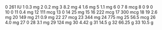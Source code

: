 0 261 IU
1 0.3 mg
2 0.2 mg
3 8.2 mg
4 1.6 mg
5 1.1 mg
6 0
7 8 mcg
8 0
9 0
10 0
11 0.4 mg
12 111 mcg
13 0
14 25 mg
15 
16 222 mcg
17 300 mcg
18 
19 2.6 mg
20 149 mg
21 0.9 mg
22 27 mcg
23 344 mg
24 775 mg
25 56.5 mcg
26 4.0 mg
27 0
28 3.1 mg
29 124 mg
30 4.42 g
31 14.5 g
32 66.25 g
33 10.5 g
